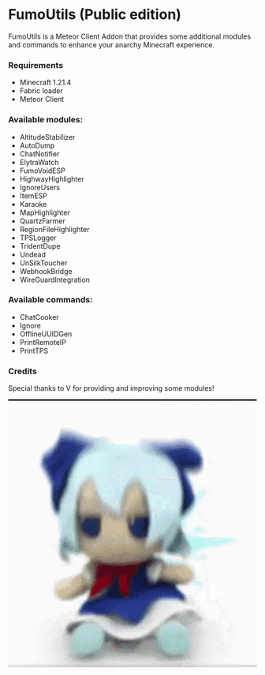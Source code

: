 # FumoUtils (Public edition)
FumoUtils is a Meteor Client Addon that provides some additional modules and commands 
to enhance your anarchy Minecraft experience.

### Requirements
- Minecraft 1.21.4
- Fabric loader
- Meteor Client

### Available modules:
- AltitudeStabilizer
- AutoDump
- ChatNotifier
- ElytraWatch
- FumoVoidESP
- HighwayHighlighter
- IgnoreUsers
- ItemESP
- Karaoke
- MapHighlighter
- QuartzFarmer
- RegionFileHighlighter
- TPSLogger
- TridentDupe
- Undead
- UnSilkToucher
- WebhookBridge
- WireGuardIntegration

### Available commands:
- ChatCooker
- Ignore
- OfflineUUIDGen
- PrintRemoteIP
- PrintTPS

### Credits
Special thanks to V for providing and improving some modules!  


![fumo](fumo.gif)
